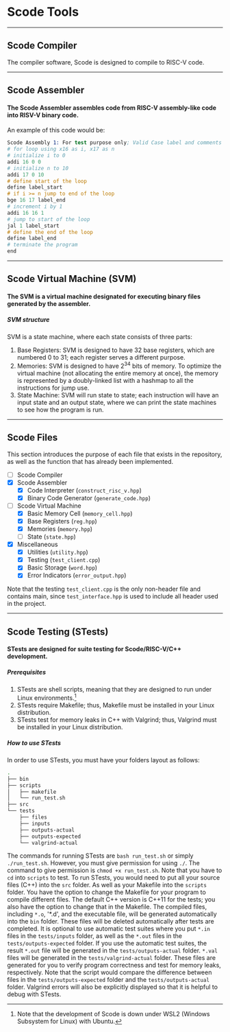# Scode Tools

---

## Scode Compiler
The compiler software, Scode is designed to compile to RISC-V code.

---

## Scode Assembler
#### The Scode Assembler assembles code from RISC-V assembly-like code into RISV-V binary code.
An example of this code would be:
```s
Scode Assembly 1: For test purpose only; Valid Case label and comments
# for loop using x16 as i, x17 as n
# initialize i to 0
addi 16 0 0
# initialize n to 10
addi 17 0 10
# define start of the loop
define label_start
# if i >= n jump to end of the loop
bge 16 17 label_end
# increment i by 1
addi 16 16 1
# jump to start of the loop
jal 1 label_start
# define the end of the loop
define label_end
# terminate the program
end
```

---

## Scode Virtual Machine (SVM)
#### The SVM is a virtual machine designated for executing binary files generated by the assembler.
##### SVM structure
SVM is a state machine, where each state consists of three parts:
1. Base Registers: SVM is designed to have 32 base registers, which are numbered 0 to 31; each register serves a different purpose.
2. Memories: SVM is designed to have $2^{34}$ bits of memory. To optimize the virtual machine (not allocating the entire memory at once), the memory is represented by a doubly-linked list with a hashmap to all the instructions for jump use.
3. State Machine: SVM will run state to state; each instruction will have an input state and an output state, where we can print the state machines to see how the program is run.

---
## Scode Files
This section introduces the purpose of each file that exists in the repository, as well as the function that has already been implemented.

- [ ] Scode Compiler
- [x] Scode Assembler
  - [x] Code Interpreter (`construct_risc_v.hpp`)
  - [x] Binary Code Generator (`generate_code.hpp`)
- [ ] Scode Virtual Machine
  - [x] Basic Memory Cell (`memory_cell.hpp`)
  - [x] Base Registers (`reg.hpp`)
  - [x] Memories (`memory.hpp`)
  - [ ] State (`state.hpp`)
- [x] Miscellaneous
  - [x] Utilities (`utility.hpp`)
  - [x] Testing (`test_client.cpp`)
  - [x] Basic Storage (`word.hpp`)
  - [x] Error Indicators (`error_output.hpp`)

Note that the testing `test_client.cpp` is the only non-header file and contains main, since `test_interface.hpp` is used to include all header used in the project.

---
## Scode Testing (STests)
#### STests are designed for suite testing for Scode/RISC-V/C++ development.
##### Prerequisites
1. STests are shell scripts, meaning that they are designed to run under Linux environments.[^1]
2. STests require Makefile; thus, Makefile must be installed in your Linux distribution.
3. STests test for memory leaks in C++ with Valgrind; thus, Valgrind must be installed in your Linux distribution.

[^1]: Note that the development of Scode is down under WSL2 (Windows Subsystem for Linux) with Ubuntu.

##### How to use STests
In order to use STests, you must have your folders layout as follows:
```bash
.
├── bin
├── scripts
│   ├── makefile
│   └── run_test.sh
├── src
└── tests
    ├── files
    ├── inputs
    ├── outputs-actual
    ├── outputs-expected
    └── valgrind-actual
```

The commands for running STests are `bash run_test.sh` or simply `./run_test.sh`. However, you must give permission for using `./`. The command to give permission is `chmod +x run_test.sh`. Note that you have to `cd` into `scripts` to test.
To run STests, you would need to put all your source files (C++) into the `src` folder. As well as your Makefile into the `scripts` folder.
You have the option to change the Makefile for your program to compile different files. The default C++ version is C++11 for the tests; you also have the option to change that in the Makefile.
The compiled files, including `*.o`, '*.d', and the executable file, will be generated automatically into the `bin` folder. These files will be deleted automatically after tests are completed.
It is optional to use automatic test suites where you put `*.in` files in the `tests/inputs` folder, as well as the `*.out` files in the `tests/outputs-expected` folder.
If you use the automatic test suites, the result `*.out` file will be generated in the `tests/outputs-actual` folder. `*.val` files will be generated in the `tests/valgrind-actual` folder. These files are generated for you to verify program correctness and test for memory leaks, respectively.
Note that the script would compare the difference between files in the `tests/outputs-expected` folder and the `tests/outputs-actual` folder. Valgrind errors will also be explicitly displayed so that it is helpful to debug with STests.
